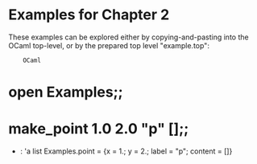 Examples for Chapter 2
======================

These examples can be explored either by copying-and-pasting into the OCaml
top-level, or by the prepared top level "example.top":

        OCaml

# open Examples;;
# make_point 1.0 2.0 "p" [];;
- : 'a list Examples.point = {x = 1.; y = 2.; label = "p"; content = []}

